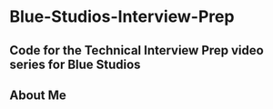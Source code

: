 # Blue-Studios-Interview-Prep
Code for the Technical Interview Prep video series for Blue Studios
---
## About Me
